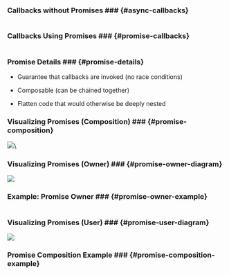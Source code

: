 ### Callbacks without Promises ### {#async-callbacks}

~~~ {.javascript insert="../../../../src/examples/js/promise.js" token="without"}
~~~

### Callbacks Using Promises ### {#promise-callbacks}

~~~ {.javascript insert="../../../../src/examples/js/promise.js" token="with"}
~~~

### Promise Details ### {#promise-details}

  * Guarantee that callbacks are invoked (no race conditions)

  * Composable (can be chained together)

  * Flatten code that would otherwise be deeply nested

### Visualizing Promises (Composition) ### {#promise-composition}

![](../../../../diagrams/js/promise-compose.svg)\
<!-- After diagram placeholder -->

### Visualizing Promises (Owner) ### {#promise-owner-diagram}

![](../../../../diagrams/js/promise-owner.png)

### Example: Promise Owner ### {#promise-owner-example}

~~~ {.javascript insert="../../../../src/spec/promise.spec.js" token="delayed"}
~~~

### Visualizing Promises (User) ### {#promise-user-diagram}

![](../../../../diagrams/js/promise-user.png)

### Promise Composition Example ### {#promise-composition-example}

~~~ {.javascript insert="../../../../src/spec/promise.spec.js" token="chain"}
~~~
